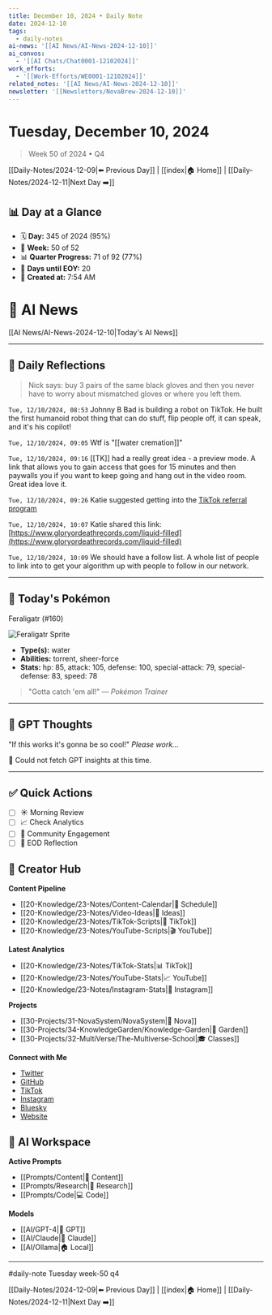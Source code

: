 ```yaml
---
title: December 10, 2024 • Daily Note
date: 2024-12-10
tags:
  - daily-notes
ai-news: '[[AI News/AI-News-2024-12-10]]'
ai_convos:
  - '[[AI Chats/Chat0001-12102024]]'
work_efforts:
  - '[[Work-Efforts/WE0001-12102024]]'
related_notes: '[[AI News/AI-News-2024-12-10]]'
newsletter: '[[Newsletters/NovaBrew-2024-12-10]]'
---
```

# Tuesday, December 10, 2024
> Week 50 of 2024 • Q4

[[Daily-Notes/2024-12-09|⬅️ Previous Day]] | [[index|🏠 Home]] | [[Daily-Notes/2024-12-11|Next Day ➡️]]

## 📊 Day at a Glance
- 🗓️ **Day:** 345 of 2024 (95%)
- 📅 **Week:** 50 of 52
- 📊 **Quarter Progress:** 71 of 92 (77%)
- 🎯 **Days until EOY:** 20
- 🔄 **Created at:** 7:54 AM


# 📰 AI News
[[AI News/AI-News-2024-12-10|Today's AI News]]

---

## 📝 Daily Reflections

>Nick says: buy 3 pairs of the same black gloves and then you never have to worry about mismatched gloves or where you left them.

`Tue, 12/10/2024, 08:53`
Johnny B Bad is building a robot on TikTok. He built the first humanoid robot thing that can do stuff, flip people off, it can speak, and it's his copilot!

`Tue, 12/10/2024, 09:05`
Wtf is "[[water cremation]]"

`Tue, 12/10/2024, 09:16`
[[TK]] had a really great idea - a preview mode. A link that allows you to gain access that goes for 15 minutes and then paywalls you if you want to keep going and hang out in the video room.
Great idea love it.

`Tue, 12/10/2024, 09:26`
Katie suggested getting into the [TikTok referral program]( [https://www.tiktok.com/ug/incentive/share/tts_coupon_referral?__status_bar=true&hide_nav_bar=1&should_full_screen=1&sharer_biz=ug_paid_acquisition&_pia_=1&aid=1233&region=us&share_time=1733845682685&_d=eeej0acjb50i5e&sharer_os=ios&u_code=NzA0MjEwOTIyOTQ5ODUzMjg3MA%3D%3D&et_campaign=tt_referral&et_gameplay=tts_coupon_referral&og_image=https://p16-ug-incentive-va.tiktokcdn.com/tos-maliva-i-68e3t9dfc1-us/1f062f50508a4d319d6b1d73c1305f62.png~tplv-68e3t9dfc1-image.image&utm_campaign=client_share&utm_source=copy&share_app_id=1233](https://www.tiktok.com/ug/incentive/share/tts_coupon_referral?__status_bar=true&hide_nav_bar=1&should_full_screen=1&sharer_biz=ug_paid_acquisition&_pia_=1&aid=1233&region=us&share_time=1733845682685&_d=eeej0acjb50i5e&sharer_os=ios&u_code=NzA0MjEwOTIyOTQ5ODUzMjg3MA%3D%3D&et_campaign=tt_referral&et_gameplay=tts_coupon_referral&og_image=https://p16-ug-incentive-va.tiktokcdn.com/tos-maliva-i-68e3t9dfc1-us/1f062f50508a4d319d6b1d73c1305f62.png~tplv-68e3t9dfc1-image.image&utm_campaign=client_share&utm_source=copy&share_app_id=1233))

`Tue, 12/10/2024, 10:07`
Katie shared this link:[https://www.gloryordeathrecords.com/liquid-filled](https://www.gloryordeathrecords.com/liquid-filled)

`Tue, 12/10/2024, 10:09`
We should have a follow list. A whole list of people to link into to get your algorithm up with people to follow in our network.







---

## 🐾 Today's Pokémon

Feraligatr (#160)

![Feraligatr Sprite](https://raw.githubusercontent.com/PokeAPI/sprites/master/sprites/pokemon/160.png)

- **Type(s):** water
- **Abilities:** torrent, sheer-force
- **Stats:** hp: 85, attack: 105, defense: 100, special-attack: 79, special-defense: 83, speed: 78

> "Gotta catch 'em all!" — *Pokémon Trainer*
    

---

## 🤖 GPT Thoughts

"If this works it's gonna be so cool!"
*Please work...*

🤖 Could not fetch GPT insights at this time.


---

## ✅ Quick Actions
- [ ] ☀️ Morning Review
- [ ] 📈 Check Analytics
- [ ] 🤝 Community Engagement
- [ ] 🌙 EOD Reflection

## 📱 Creator Hub
**Content Pipeline**
- [[20-Knowledge/23-Notes/Content-Calendar|📅 Schedule]]
- [[20-Knowledge/23-Notes/Video-Ideas|🎥 Ideas]]
- [[20-Knowledge/23-Notes/TikTok-Scripts|📝 TikTok]]
- [[20-Knowledge/23-Notes/YouTube-Scripts|🎬 YouTube]]

**Latest Analytics**
- [[20-Knowledge/23-Notes/TikTok-Stats|📊 TikTok]]
- [[20-Knowledge/23-Notes/YouTube-Stats|📈 YouTube]]
- [[20-Knowledge/23-Notes/Instagram-Stats|📸 Instagram]]

**Projects**
- [[30-Projects/31-NovaSystem/NovaSystem|🤖 Nova]]
- [[30-Projects/34-KnowledgeGarden/Knowledge-Garden|🌳 Garden]]
- [[30-Projects/32-MultiVerse/The-Multiverse-School|🎓 Classes]]

**Connect with Me**
- [Twitter](https://twitter.com/thecoffeejesus)
- [GitHub](https://github.com/ctavolazzi)
- [TikTok](https://tiktok.com/@thecoffeejesus)
- [Instagram](https://instagram.com/thecoffeejesus)
- [Bluesky](https://bsky.app/profile/thecoffeejesus.bsky.social)
- [Website](https://thecoffeejesus.com)

## 🤖 AI Workspace
**Active Prompts**
- [[Prompts/Content|📝 Content]]
- [[Prompts/Research|🔬 Research]]
- [[Prompts/Code|💻 Code]]

**Models**
- [[AI/GPT-4|💬 GPT]]
- [[AI/Claude|🧠 Claude]]
- [[AI/Ollama|🏠 Local]]

---

#daily-note  Tuesday week-50 q4

[[Daily-Notes/2024-12-09|⬅️ Previous Day]] | [[index|🏠 Home]] | [[Daily-Notes/2024-12-11|Next Day ➡️]]
